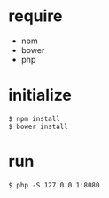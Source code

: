 # require
* npm
* bower
* php

# initialize
```
$ npm install
$ bower install
```

# run
```
$ php -S 127.0.0.1:8080
```
